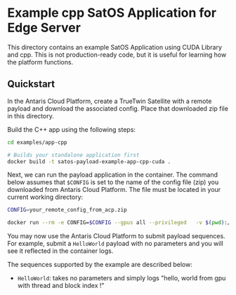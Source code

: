 # Example cpp SatOS Application for Edge Server

This directory contains an example SatOS Application using CUDA Library and cpp.
This is not production-ready code, but it is useful for learning how the platform functions.

## Quickstart

In the Antaris Cloud Platform, create a TrueTwin Satellite with a remote payload and download the associated config.
Place that downloaded zip file in this directory.

Build the C++ app using the following steps:

```bash
cd examples/app-cpp

# Builds your standalone application first 
docker build -t satos-payload-example-app-cpp-cuda .
```

Next, we can run the payload application in the container. The command below assumes that `$CONFIG` is set to the name of the config file (zip) you downloaded from Antaris Cloud Platform. The file must be located in your current working directory:

```bash
CONFIG=your_remote_config_from_acp.zip

docker run --rm -e CONFIG=$CONFIG --gpus all --privileged   -v $(pwd):/workspace   -v /usr/local/cuda:/usr/local/cuda:ro   -e LD_LIBRARY_PATH=/usr/local/cuda/lib64:/usr/local/cuda/extras/CUPTI/lib64:$LD_LIBRARY_PATH   -it satos-payload-example-app-cpp-cuda
```

You may now use the Antaris Cloud Platform to submit payload sequences. For example, submit a `HelloWorld` payload with
no parameters and you will see it reflected in the container logs.

The sequences supported by the example are described below:
* `HelloWorld`: takes no parameters and simply logs "hello, world from gpu with thread and block index !"
